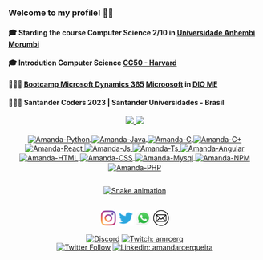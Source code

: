 ### Welcome to my profile! 🚀🚀
#### 🎓 Starding the course Computer Science 2/10 in  [Universidade Anhembi Morumbi](https://portal.anhembi.br/)
#### 🎓 Introdution Computer Science [CC50 - Harvard](https://ead.napratica.org.br/)
#### 👩🏻‍💻 [Bootcamp Microsoft Dynamics 365](https://web.dio.me/track/cf67dde3-0ad4-4fcb-9162-fc6aba72c0cf)  [Microosoft](https://www.microsoft.com/pt-br) in [DIO ME](https://web.dio.me/home)
#### 👩🏻‍💻 Santander Coders 2023 | Santander Universidades - Brasil

<div align="center">
  <a href="https://github.com/Amanda-ribeiiro">
  <img height="167em" src="https://github-readme-stats.vercel.app/api?username=Amanda-ribeiiro&show_icons=true&theme=cobalt&include_all_commits=true&count_private=true"/>
  <img height="167em" src="https://github-readme-stats.vercel.app/api/top-langs/?username=Amanda-ribeiiro&layout=compact&langs_count=7&theme=radical"/>
</div>
<div align="center">
  <div style="display: inline_block"><br>
  <img align="center" alt="Amanda-Python" height="30" width="40" src="https://github.com/Amanda-ribeiiro/devicon/blob/master/icons/python/python-original.svg">
  <img align="center" alt="Amanda-Java" height="30" width="40" src="https://github.com/Amanda-ribeiiro/devicon/blob/master/icons/java/java-original.svg">  
  <img align="center" alt="Amanda-C" height="30" width="40" src="https://github.com/Amanda-ribeiiro/devicon/blob/master/icons/c/c-original.svg">
  <img align="center" alt="Amanda-C+" height="30" width="40" src="https://github.com/Amanda-ribeiiro/devicon/blob/master/icons/csharp/csharp-original.svg">
  <img align="center" alt="Amanda-React" height="30" width="40" src="https://github.com/Amanda-ribeiiro/devicon/blob/master/icons/react/react-original.svg">
  <img align="center" alt="Amanda-Js" height="30" width="40" src="https://github.com/Amanda-ribeiiro/devicon/blob/master/icons/javascript/javascript-original.svg">
  <img align="center" alt="Amanda-Ts" height="30" width="40" src="https://github.com/Amanda-ribeiiro/devicon/blob/master/icons/typescript/typescript-original.svg">
  <img align="center" alt="Amanda-Angular" height="30" width="40" src="https://github.com/Amanda-ribeiiro/devicon/blob/master/icons/angularjs/angularjs-original.svg">
  <img align="center" alt="Amanda-HTML" height="30" width="40" src="https://github.com/Amanda-ribeiiro/devicon/blob/master/icons/html5/html5-original.svg">
  <img align="center" alt="Amanda-CSS" height="30" width="40" src="https://github.com/Amanda-ribeiiro/devicon/blob/master/icons/css3/css3-original.svg">  
  <img align="center" alt="Amanda-Mysql" height="30" width="40" src="https://github.com/Amanda-ribeiiro/devicon/blob/master/icons/mysql/mysql-original.svg">
  <img align="center" alt="Amanda-NPM" height="30" width="40" src="https://github.com/Amanda-ribeiiro/devicon/blob/master/icons/npm/npm-original-wordmark.svg">
  <img align="center" alt="Amanda-PHP" height="30" width="40" src="https://github.com/Amanda-ribeiiro/devicon/blob/master/icons/php/php-original.svg">
</div>
  
  ##
  
![Snake animation](https://github.com/Amanda-ribeiiro/Amanda-ribeiiro/blob/output/github-contribution-grid-snake.svg)

<br />

<div align="center">
  <a href ="https://www.instagram.com/ama.ndarc/" target="_blank"><img width="31px" src="https://github.com/Amanda-ribeiiro/Amanda-ribeiiro/blob/main/assets/instagram.png"></a>
  <a href ="https://twitter.com/daaribeiro_" target="_blank"><img width="31px" src="https://github.com/Amanda-ribeiiro/Amanda-ribeiiro/blob/main/assets/twitter.svg" target="_blank"></a> 
  <a href ="https://api.whatsapp.com/send?phone=5511988737090" target="_blank"><img width="31px" src="https://github.com/Amanda-ribeiiro/Amanda-ribeiiro/blob/main/assets/whatsapp.jpg" target="_blank"></a>
  <a href ="mailto:amandaribeiro.c@outlook.com"><img width="31px" src="https://github.com/Amanda-ribeiiro/Amanda-ribeiiro/blob/main/assets/email.png" target="_blank"></a>
</div>
  
[![Discord](https://img.shields.io/discord/1001854951514963978?label=discord&logo=discord&logoColor=violet)](https://discord.com/channels/999175108256092251)
[![Twitch: amrcerq](https://img.shields.io/badge/-Twitch-blueviolet?style=flat-square&logo=Twitch&logoColor=white&link=https://www.twitch.tv/amrcerq)](https://www.twitch.tv/amrcerq)    
[![Twitter Follow](https://img.shields.io/twitter/follow/daaribeiro_?style=social)](https://twitter.com/daaribeiro_)
[![Linkedin: amandarcerqueira](https://img.shields.io/badge/-Linkedin-blue?style=flat-square&logo=Linkedin&logoColor=white&link=https://www.linkedin.com/in/amandarcerqueira//)](https://www.linkedin.com/in/amandarcerqueira/)

